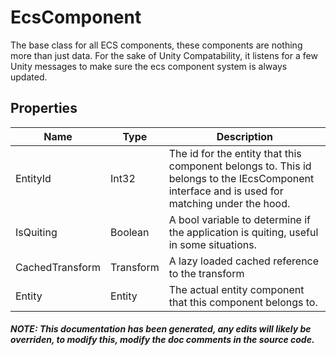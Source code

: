 # EcsComponent
The base class for all ECS components, these components are nothing more than just data.   For the sake of Unity Compatability, it listens for a few Unity messages to make sure the ecs component system is always updated.

## Properties
|Name | Type | Description|
|-----|------|------------|
|EntityId|Int32|The id for the entity that this component belongs to.  This id belongs to the IEcsComponent interface and is used for matching under the hood.|
|IsQuiting|Boolean|A bool variable to determine if the application is quiting, useful in some situations.|
|CachedTransform|Transform|A lazy loaded cached reference to the transform|
|Entity|Entity|The actual entity component that this component belongs to.|


##### NOTE: This documentation has been generated, any edits will likely be overriden, to modify this, modify the doc comments in the source code.
